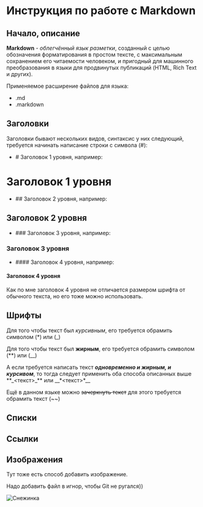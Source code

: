 # Инструкция по работе с Markdown

## Начало, описание

**Markdown** - *облегчённый язык разметки*, созданный с целью обозначения форматирования в простом тексте, с максимальным сохранением его читаемости человеком, и пригодный для машинного преобразования в языки для продвинутых публикаций (HTML, Rich Text и других).

Применяемое расширение файлов для языка:
- .md
- .markdown

## Заголовки

Заголовки бывают нескольких видов, синтаксис у них следующий, требуется начинать написание строки с символа (#):
- \# Заголовок 1 уровня, например:

#  Заголовок 1 уровня

- \## Заголовок 2 уровня, например:

## Заголовок 2 уровня

- \### Заголовок 3 уровня, например:

### Заголовок 3 уровня

- \#### Заголовок 4 уровня, например:

#### Заголовок 4 уровня
Как по мне заголовок 4 уровня не отличается размером шрифта от обычного текста, но его тоже можно использовать.

## Шрифты

Для того чтобы текст был *курсивным*, его требуется обрамить символом (*) или (_)

Для того чтобы текст был **жирным**, его требуется обрамить символом (**) или (__)

А если требуется написать текст **_одновременно и жирным, и курсивом_**, то тогда следует применить оба способа описанных выше \*\*\_<текст>\_\*\* или \_\_\*<текст>\*\_\_

Ещё в данном языке можно ~~зачеркнуть текст~~ для этого требуется обрамить текст (~~)

## Списки

## Ссылки

## Изображения

Тут тоже есть способ добавить изображение.

Надо добавить файл в игнор, чтобы Git не ругался))

![Снежинка](snowflake.jpg)

